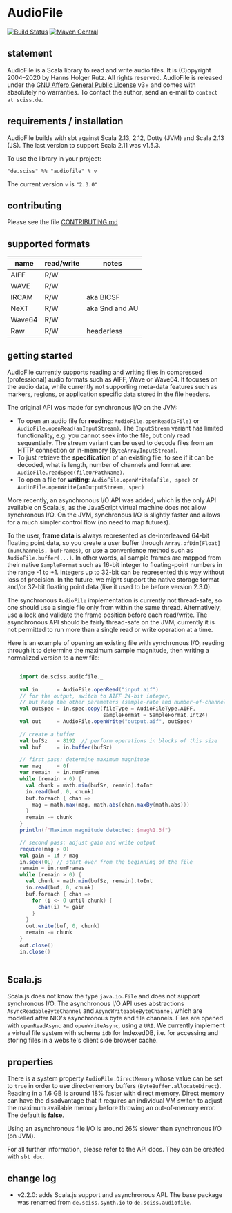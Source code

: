 # AudioFile

[![Build Status](https://travis-ci.org/Sciss/AudioFile.svg?branch=main)](https://travis-ci.org/Sciss/AudioFile)
[![Maven Central](https://maven-badges.herokuapp.com/maven-central/de.sciss/audiofile_2.13/badge.svg)](https://maven-badges.herokuapp.com/maven-central/de.sciss/audiofile_2.13)

## statement

AudioFile is a Scala library to read and write audio files. It is (C)opyright 2004&ndash;2020 by Hanns Holger Rutz.
All rights reserved. AudioFile is released under
the [GNU Affero General Public License](https://git.iem.at/sciss/AudioFile/raw/main/LICENSE) v3+ and comes
with absolutely no warranties. To contact the author, send an e-mail to `contact at sciss.de`.

## requirements / installation

AudioFile builds with sbt against Scala 2.13, 2.12, Dotty (JVM) and Scala 2.13 (JS).
The last version to support Scala 2.11 was v1.5.3.

To use the library in your project:

    "de.sciss" %% "audiofile" % v

The current version `v` is `"2.3.0"`

## contributing

Please see the file [CONTRIBUTING.md](CONTRIBUTING.md)

## supported formats

|**name**        |**read/write**   |**notes**      |
|----------------|-----------------|---------------|
|AIFF            |R/W              |               |
|WAVE            |R/W              |               |
|IRCAM           |R/W              |aka BICSF      |
|NeXT            |R/W              |aka Snd and AU |
|Wave64          |R/W              |               |
|Raw             |R/W              |headerless     |

## getting started

AudioFile currently supports reading and writing files in compressed (professional) audio formats such as AIFF,
Wave or Wave64. It focuses on the audio data, while currently not supporting meta-data features such as
markers, regions, or application specific data stored in the file headers.

The original API was made for synchronous I/O on the JVM:

- To open an audio file for __reading__: `AudioFile.openRead(aFile)` or `AudioFile.openRead(anInputStream)`. 
  The `InputStream` variant has limited functionality, e.g. you cannot seek into the file, but only read 
  sequentially. The stream variant can be used to decode files from an HTTP connection or
  in-memory (`ByteArrayInputStream`).
- To just retrieve the __specification__ of an existing file, to see if it can be decoded, what is length, number of
  channels and format are: `AudioFile.readSpec(fileOrPathName)`.
- To open a file for __writing__: `AudioFile.openWrite(aFile, spec)` or `AudioFile.openWrite(anOutputStream, spec)`

More recently, an asynchronous I/O API was added, which is the only API available on Scala.js, as the JavaScript
virtual machine does not allow synchronous I/O. On the JVM, synchronous I/O is slightly faster and allows for a much
simpler control flow (no need to map futures).

To the user, __frame data__ is always represented as de-interleaved 64-bit floating point data, so you create a user 
buffer through `Array.ofDim[Float](numChannels, bufFrames)`, or use a convenience method such 
as `AudioFile.buffer(...)`. In other words, all sample frames are mapped from their native `SampleFormat` such as
16-bit integer to floating-point numbers in the range -1 to +1. Integers up to 32-bit can be represented this way
without loss of precision. In the future, we might support the native storage format and/or 32-bit floating point
data (like it used to be before version 2.3.0).

The synchronous `AudioFile` implementation is currently not thread-safe, so one should use a single file only from
within the same thread. Alternatively, use a lock and validate the frame position before each read/write. The
asynchronous API should be fairly thread-safe on the JVM; currently it is not permitted to run more than a single
read or write operation at a time.

Here is an example of opening an existing file with synchronous I/O, reading through it to determine the maximum 
sample magnitude, then writing a normalized version to a new file:

```scala
    
    import de.sciss.audiofile._
    
    val in      = AudioFile.openRead("input.aif")
    // for the output, switch to AIFF 24-bit integer, 
    // but keep the other parameters (sample-rate and number-of-channels)
    val outSpec = in.spec.copy(fileType = AudioFileType.AIFF, 
                               sampleFormat = SampleFormat.Int24)
    val out     = AudioFile.openWrite("output.aif", outSpec)
    
    // create a buffer
    val bufSz   = 8192  // perform operations in blocks of this size
    val buf     = in.buffer(bufSz)

    // first pass: determine maximum magnitude
    var mag     = 0f
    var remain  = in.numFrames
    while (remain > 0) {
      val chunk = math.min(bufSz, remain).toInt
      in.read(buf, 0, chunk)
      buf.foreach { chan =>
        mag = math.max(mag, math.abs(chan.maxBy(math.abs)))
      }
      remain -= chunk
    }
    println(f"Maximum magnitude detected: $mag%1.3f")

    // second pass: adjust gain and write output
    require(mag > 0)
    val gain = 1f / mag
    in.seek(0L) // start over from the beginning of the file
    remain = in.numFrames
    while (remain > 0) {
      val chunk = math.min(bufSz, remain).toInt
      in.read(buf, 0, chunk)
      buf.foreach { chan =>
        for (i <- 0 until chunk) {
          chan(i) *= gain
        }
      }
      out.write(buf, 0, chunk)
      remain -= chunk
    }
    out.close()
    in.close()
    
```

## Scala.js

Scala.js does not know the type `java.io.File` and does not support synchronous I/O. The asynchronous I/O API uses
abstractions `AsyncReadableByteChannel` and `AsyncWriteableByteChannel` which are modelled after NIO's
asynchronous byte and file channels. Files are opened with `openReadAsync` and `openWriteAsync`, using a `URI`.
We currently implement a virtual file system with schema `idb` for IndexedDB, i.e. for accessing and storing
files in a website's client side browser cache.

## properties

There is a system property `AudioFile.DirectMemory` whose value can be set to `true` in order 
to use direct-memory buffers (`ByteBuffer.allocateDirect`). Reading in a 1.6 GB is around 18% faster with direct 
memory. Direct memory can have the disadvantage that it requires an individual VM switch to adjust the maximum 
available memory before throwing an out-of-memory error. The default is __false__.

Using an asynchronous file I/O is around 26% slower than synchronous I/O (on JVM).

For all further information, please refer to the API docs. They can be created with `sbt doc`.

## change log

- v2.2.0: adds Scala.js support and asynchronous API. The base package was renamed from 
  `de.sciss.synth.io` to `de.sciss.audiofile`.
